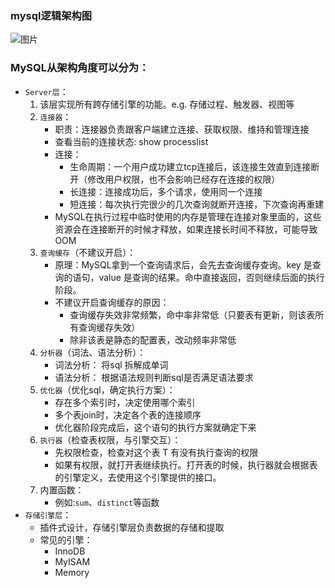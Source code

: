 ### mysql逻辑架构图
![图片](https://raw.staticdn.net/Navyum/imgbed/pic/IMG/4eb534072da9ccf794c566e797753a4e.png)


### MySQL从架构角度可以分为：
- `Server层`：
    1. 该层实现所有跨存储引擎的功能。e.g. 存储过程、触发器、视图等
    2. `连接器`：
        - 职责：连接器负责跟客户端建立连接、获取权限、维持和管理连接
        - 查看当前的连接状态: show processlist
        - 连接：
            - 生命周期：一个用户成功建立tcp连接后，该连接生效直到连接断开（修改用户权限，也不会影响已经存在连接的权限）
            - 长连接：连接成功后，多个请求，使用同一个连接
            - 短连接：每次执行完很少的几次查询就断开连接，下次查询再重建
        - MySQL在执行过程中临时使用的内存是管理在连接对象里面的，这些资源会在连接断开的时候才释放，如果连接长时间不释放，可能导致OOM
    3. `查询缓存`（不建议开启）：
        - 原理：MySQL拿到一个查询请求后，会先去查询缓存查询。key 是查询的语句，value 是查询的结果。命中直接返回，否则继续后面的执行阶段。
        - 不建议开启查询缓存的原因：
            - 查询缓存失效非常频繁，命中率非常低（只要表有更新，则该表所有查询缓存失效）
            - 除非该表是静态的配置表，改动频率非常低
    4. `分析器`（词法、语法分析）：
        - 词法分析： 将sql 拆解成单词
        - 语法分析： 根据语法规则判断sql是否满足语法要求
    3. `优化器`（优化sql，确定执行方案）：
        - 存在多个索引时，决定使用哪个索引
        - 多个表join时，决定各个表的连接顺序
        - 优化器阶段完成后，这个语句的执行方案就确定下来
    6. `执行器`（检查表权限，与引擎交互）：
        - 先权限检查，检查对这个表 T 有没有执行查询的权限
        - 如果有权限，就打开表继续执行。打开表的时候，执行器就会根据表的引擎定义，去使用这个引擎提供的接口。
    7. 内置函数：
        - 例如:`sum`、`distinct`等函数
- `存储引擎层`：
    - 插件式设计，存储引擎层负责数据的存储和提取
    - 常见的引擎：
        - InnoDB
        - MyISAM
        - Memory 

